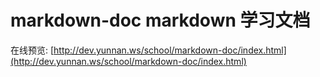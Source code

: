 # markdown-doc markdown 学习文档

在线预览: [http://dev.yunnan.ws/school/markdown-doc/index.html](http://dev.yunnan.ws/school/markdown-doc/index.html)



